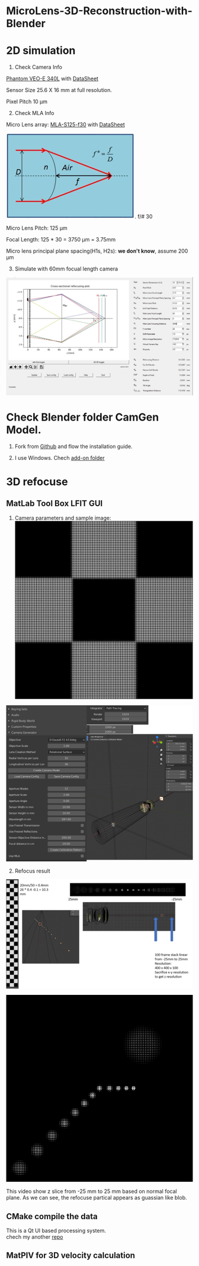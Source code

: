 # MicroLens-3D-Reconstruction-with-Blender

# 2D simulation

1. Check Camera Info

[Phantom VEO-E 340L](https://www.phantomhighspeed.com/products/cameras/veo/veoe340l) with [DataSheet](./wDSVEOE.pdf)

Sensor Size 25.6 X 16 mm at full resolution. 

Pixel Pitch 10 μm 

2. Check MLA Info

Micro Lens array: [MLA-S125-f30](https://www.rpcphotonics.com/product/mla-s125-f30/) with [DataSheet](./Fact-Sheet-MLA1.pdf)

![f/#](https://github.com/lipilian/MicroLens-3D-Reconstruction-with-Blender/blob/master/Fnumber.JPG). f/# 30 

Micro Lens Pitch: 125 μm 

Focal Length: 125 * 30 = 3750 μm  = 3.75mm

Micro lens principal plane spacing(H1s, H2s): **we don't know**, assume 200 μm 

3. Simulate with 60mm focual length camera

![IMAGE](https://github.com/lipilian/MicroLens-3D-Reconstruction-with-Blender/blob/master/2D1.JPG)


# Check Blender folder CamGen Model.

1. Fork from [Github](https://github.com/Arne-Petersen/Plenoptic-Simulation) and flow the installation guide.

2. I use Windows. Chech [add-on folder](https://docs.blender.org/manual/en/latest/advanced/blender_directory_layout.html#platform-dependent-paths)

# 3D refocuse

## MatLab Tool Box LFIT GUI

1. Camera parameters and sample image:
![sample image about chessboard](https://github.com/lipilian/MicroLens-3D-Reconstruction-with-Blender/blob/master/Image/Check.jpg)

![camera setting](https://github.com/lipilian/MicroLens-3D-Reconstruction-with-Blender/blob/master/Image/setting.png)

2. Refocus result

![result](https://github.com/lipilian/MicroLens-3D-Reconstruction-with-Blender/blob/master/Image/result.png)

[![IMAGE ALT TEXT HERE](https://github.com/lipilian/MicroLens-3D-Reconstruction-with-Blender/blob/master/Image/demo.png)](https://www.youtube.com/watch?v=IWkSDdmETIk&ab_channel=LiuHong)

This video show z slice from -25 mm to 25 mm based on normal focal plane. As we can see, the refocuse partical appears as guassian like blob.


## CMake compile the data

This is a Qt UI based processing system.    
chech my another [repo](https://github.com/lipilian/PlenopticImageProcessing)

## MatPIV for 3D velocity calculation
